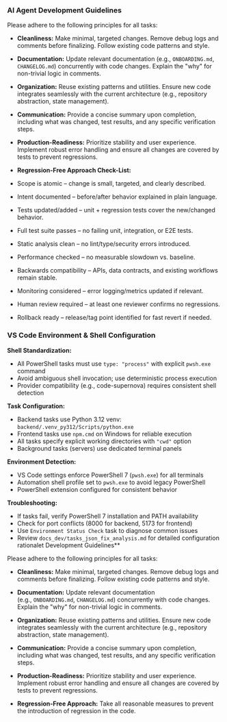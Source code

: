 ### **AI Agent Development Guidelines**

Please adhere to the following principles for all tasks:

- **Cleanliness:** Make minimal, targeted changes. Remove debug logs and comments before finalizing. Follow existing code patterns and style.

- **Documentation:** Update relevant documentation (e.g., `ONBOARDING.md`, `CHANGELOG.md`) concurrently with code changes. Explain the "why" for non-trivial logic in comments.

- **Organization:** Reuse existing patterns and utilities. Ensure new code integrates seamlessly with the current architecture (e.g., repository abstraction, state management).

- **Communication:** Provide a concise summary upon completion, including what was changed, test results, and any specific verification steps.

- **Production-Readiness:** Prioritize stability and user experience. Implement robust error handling and ensure all changes are covered by tests to prevent regressions.

- **Regression-Free Approach Check-List:** 
- Scope is atomic – change is small, targeted, and clearly described.
- Intent documented – before/after behavior explained in plain language.
- Tests updated/added – unit + regression tests cover the new/changed behavior.
- Full test suite passes – no failing unit, integration, or E2E tests.
- Static analysis clean – no lint/type/security errors introduced.
- Performance checked – no measurable slowdown vs. baseline.
- Backwards compatibility – APIs, data contracts, and existing workflows remain stable.
- Monitoring considered – error logging/metrics updated if relevant.
- Human review required – at least one reviewer confirms no regressions.
- Rollback ready – release/tag point identified for fast revert if needed.

### **VS Code Environment & Shell Configuration**

**Shell Standardization:**
- All PowerShell tasks must use `type: "process"` with explicit `pwsh.exe` command
- Avoid ambiguous shell invocation; use deterministic process execution
- Provider compatibility (e.g., code-supernova) requires consistent shell detection

**Task Configuration:**
- Backend tasks use Python 3.12 venv: `backend/.venv_py312/Scripts/python.exe`
- Frontend tasks use `npm.cmd` on Windows for reliable execution
- All tasks specify explicit working directories with `"cwd"` option
- Background tasks (servers) use dedicated terminal panels

**Environment Detection:**
- VS Code settings enforce PowerShell 7 (`pwsh.exe`) for all terminals
- Automation shell profile set to `pwsh.exe` to avoid legacy PowerShell
- PowerShell extension configured for consistent behavior

**Troubleshooting:**
- If tasks fail, verify PowerShell 7 installation and PATH availability
- Check for port conflicts (8000 for backend, 5173 for frontend)
- Use `Environment Status Check` task to diagnose common issues
- Review `docs_dev/tasks_json_fix_analysis.md` for detailed configuration rationalet Development Guidelines**

Please adhere to the following principles for all tasks:

- **Cleanliness:** Make minimal, targeted changes. Remove debug logs and comments before finalizing. Follow existing code patterns and style.

- **Documentation:** Update relevant documentation (e.g., `ONBOARDING.md`, `CHANGELOG.md`) concurrently with code changes. Explain the "why" for non-trivial logic in comments.

- **Organization:** Reuse existing patterns and utilities. Ensure new code integrates seamlessly with the current architecture (e.g., repository abstraction, state management).

- **Communication:** Provide a concise summary upon completion, including what was changed, test results, and any specific verification steps.

- **Production-Readiness:** Prioritize stability and user experience. Implement robust error handling and ensure all changes are covered by tests to prevent regressions.

- **Regression-Free Approach:** Take all reasonable measures to prevent the introduction of regression in the code.
